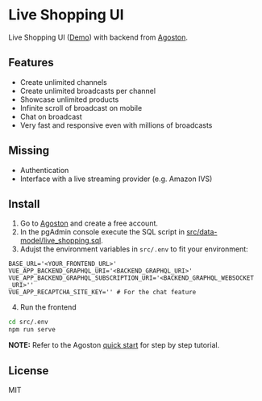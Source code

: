 # Live Shopping UI

Live Shopping UI ([Demo](https://live-shopping-ui.agoston.io/))
with backend from [Agoston](https://agoston.io/).

## Features

- Create unlimited channels
- Create unlimited broadcasts per channel
- Showcase unlimited products
- Infinite scroll of broadcast on mobile
- Chat on broadcast
- Very fast and responsive even with millions of broadcasts

## Missing

- Authentication
- Interface with a live streaming provider (e.g. Amazon IVS)

## Install

1. Go to [Agoston](https://agoston.io) and create a free account.
2. In the pgAdmin console execute the SQL script in [src/data-model/live_shopping.sql](src/data-model/live_shopping.sql).
3. Adujst the environment variables in `src/.env` to fit your environment:

```env
BASE_URL='<YOUR_FRONTEND_URL>'
VUE_APP_BACKEND_GRAPHQL_URI='<BACKEND_GRAPHQL_URI>'
VUE_APP_BACKEND_GRAPHQL_SUBSCRIPTION_URI='<BACKEND_GRAPHQL_WEBSOCKET _URI>''
VUE_APP_RECAPTCHA_SITE_KEY='' # For the chat feature
```

4. Run the frontend

```sh
cd src/.env
npm run serve
```

**NOTE:** Refer to the Agoston [quick start](https://docs.agoston.io/quickstart) for step by step tutorial.

## License

MIT
